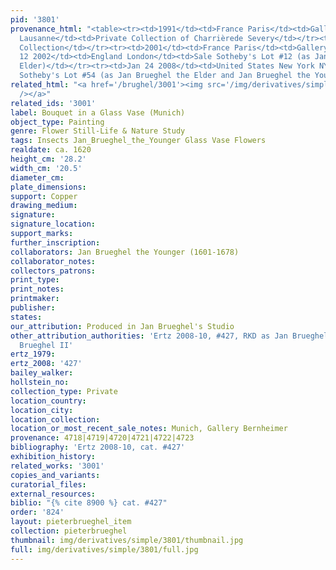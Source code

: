 ```yaml
---
pid: '3801'
provenance_html: "<table><tr><td>1991</td><td>France Paris</td><td>Gallery Leegenhoek</td></tr><tr><td>1998</td><td>Switzerland
  Lausanne</td><td>Private Collection of Charrièrede Severy</td></tr><tr><td></td><td>Switzerland</td><td>Private
  Collection</td></tr><tr><td>2001</td><td>France Paris</td><td>Gallery Bob Haboldt</td></tr><tr><td>Dec
  12 2002</td><td>England London</td><td>Sale Sotheby's Lot #12 (as Jan Brueghel the
  Elder)</td></tr><tr><td>Jan 24 2008</td><td>United States New York NY</td><td>Sale
  Sotheby's Lot #54 (as Jan Brueghel the Elder and Jan Brueghel the Younger for $577,000)</td></tr></table>"
related_html: "<a href='/brughel/3001'><img src='/img/derivatives/simple/3001/thumbnail.jpg'
  /></a>"
related_ids: '3001'
label: Bouquet in a Glass Vase (Munich)
object_type: Painting
genre: Flower Still-Life & Nature Study
tags: Insects Jan_Brueghel_the_Younger Glass Vase Flowers
realdate: ca. 1620
height_cm: '28.2'
width_cm: '20.5'
diameter_cm: 
plate_dimensions: 
support: Copper
drawing_medium: 
signature: 
signature_location: 
support_marks: 
further_inscription: 
collaborators: Jan Brueghel the Younger (1601-1678)
collaborator_notes: 
collectors_patrons: 
print_type: 
print_notes: 
printmaker: 
publisher: 
states: 
our_attribution: Produced in Jan Brueghel's Studio
other_attribution_authorities: 'Ertz 2008-10, #427, RKD as Jan Brueghel I and Jan
  Brueghel II'
ertz_1979: 
ertz_2008: '427'
bailey_walker: 
hollstein_no: 
collection_type: Private
location_country: 
location_city: 
location_collection: 
location_or_most_recent_sale_notes: Munich, Gallery Bernheimer
provenance: 4718|4719|4720|4721|4722|4723
bibliography: 'Ertz 2008-10, cat. #427'
exhibition_history: 
related_works: '3001'
copies_and_variants: 
curatorial_files: 
external_resources: 
biblio: "{% cite 8900 %} cat. #427"
order: '824'
layout: pieterbrueghel_item
collection: pieterbrueghel
thumbnail: img/derivatives/simple/3801/thumbnail.jpg
full: img/derivatives/simple/3801/full.jpg
---
```

